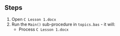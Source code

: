 ## Steps
1. Open `C Lesson 1.docx`
2. Run the `Main()` sub-procedure in `topics.bas` - it will:
   * Process `C Lesson 1.docx`
